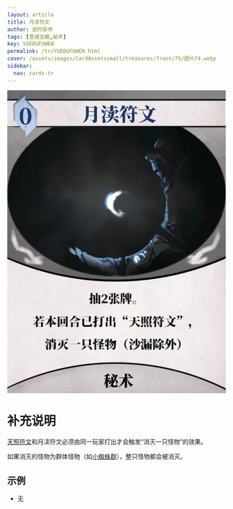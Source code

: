 ```yaml
---
layout: article
title: 月渎符文
author: 逆时巫师
tags: [普通宝藏,秘术]
key: YUEDUFUWEN
permalink: /tr/YUEDUFUWEN.html
cover: /assets/images/CardAssetssmall/treasures/front/75/图片74.webp
sidebar:
  nav: cards-tr
---
```

![](/assets/images/CardAssets/treasures/front/75/图片74.webp)

# 补充说明
[天照符文](/tr/TIANZHAOFUWEN.html)和月渎符文必须由同一玩家打出才会触发“消灭一只怪物”的效果。

如果消灭的怪物为群体怪物（如[小蜘蛛群](/tr/XIAOZHIZHUQUN.html)），整只怪物都会被消灭。


## 示例
* 无